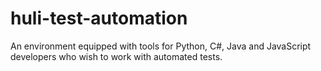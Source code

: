 # huli-test-automation
An environment equipped with tools for Python, C#, Java and JavaScript developers who wish to work with automated tests.
